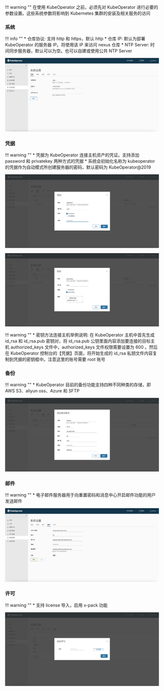 
!!! warning ""
    在使用 KubeOperator 之前，必须先对 KubeOperator 进行必要的参数设置。这些系统参数将影响到 Kubernetes 集群的安装及相关服务的访问

### 系统

!!! info ""
    * 仓库协议: 支持 http 和 https，默认 http
    * 仓库 IP: 默认为部署 KubeOperator 的服务器 IP。将使用该 IP 来访问 nexus 仓库
    * NTP Server: 时间同步服务器，默认可以为空。也可以自建或使用公共 NTP Server

![system](../img/user_manual/system_management/system-1.png)

### 凭据

!!! warning ""
    * 凭据为 KubeOperator 连接主机资产的凭证。支持添加 password 和 privatekey 两种方式的凭据
    * 系统会初始化名称为 kubeoperator 的凭据作为自动模式所创建服务器的密码，默认密码为 KubeOperator@2019

![password](../img/user_manual/system_management/key-1.png)

![key](../img/user_manual/system_management/key-2.png)

!!! warning ""
    * 密钥方法连接主机举例说明: 在 KubeOperator 主机中首先生成 id_rsa 和 id_rsa.pub 密钥对，将 id_rsa.pub 公钥里面内容添加要连接的目标主机 authorized_keys 文件中，authorized_keys 文件权限需要设置为 600 。然后在 KubeOperator 控制台的【凭据】页面，将开始生成的 id_rsa 私钥文件内容复制到凭据的密钥框中。注意这里的账号需要 root 账号

### 备份

!!! warning ""
    * KubeOperator 目前的备份功能支持四种不同种类的存储，即 AWS S3、aliyun oss、Azure 和 SFTP

![backup](../img/user_manual/system_management/backup-1.png)

### 邮件

!!! warning ""
    * 电子邮件服务器用于向重置密码和消息中心开启邮件功能的用户发送邮件

![email](../img/user_manual/system_management/email-1.png)

### 许可

!!! warning ""
    * 支持 license 导入，启用 x-pack 功能

![license](../img/user_manual/system_management/license-1.png)
